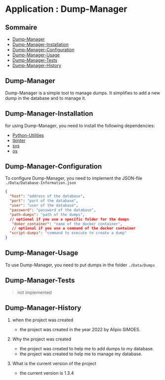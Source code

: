 # Application : Dump-Manager

## Sommaire

- [Dump-Manager](#dump-manager)
- [Dump-Manager-Installation](#dump-manager-installation)
- [Dump-Manager-Configuration](#dump-manager-configuration)
- [Dump-Manager-Usage](#dump-manager-usage)
- [Dump-Manager-Tests](#dump-manager-tests)
- [Dump-Manager-History](#dump-manager-history)

## Dump-Manager

Dump-Manager is a simple tool to manage dumps.
It simplifies to add a new dump in the database and to manage it.

## Dump-Manager-Installation

for using Dump-Manager, you need to install the following dependencies:
- [Python-Utilities](https://github.com/Redstoneur/Python-Utilities)
- [tkinter](https://docs.python.org/3/library/tkinter.html)
- [sys](https://docs.python.org/3/library/sys.html)
- [os](https://docs.python.org/3/library/os.html)

## Dump-Manager-Configuration

To configure Dump-Manager, you need to implement the JSON-file `./Data/Database-Information.json`

```json
{
  "host": "address of the database",
  "port": "port of the database",
  "user": "user of the database",
  "password": "password of the database",
  "path-dumps": "path of the dumps",
  // optional if you use a specific folder for the dumps
   "doker_container": "name of the docker container",
   // optional if you use a command of the docker container
  "script-dumps": "command to execute to create a dump"
}
```

## Dump-Manager-Usage

To use Dump-Manager, you need to put dumps in the folder `./Data/Dumps`

## Dump-Manager-Tests

> not implemented

## Dump-Manager-History

1. when the project was created

    - the project was created in the year 2022 by Alipio SIMOES.

2. Why the project was created

    - the project was created to help me to add dumps to my database.
    - the project was created to help me to manage my database.

3. What is the current version of the project

    - the current version is 1.3.4

